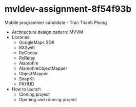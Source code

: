 # mvldev-assignment-8f54f93b
Mobile programmer candidate - Tran Thanh Phong

- Architecture design pattern: MVVM
- Libraries:
   + GoogleMaps SDK
   + RXSwift
   + RxCocoa
   + RxRelay
   + Alamofire
   + AlamofireObjectMapper
   + ObjectMapper
   + SnapKit
   + PKHUD
- How to launch
  + Cloning project
  + Opening and running project
